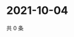 # 2021-10-04

共 0 条

<!-- BEGIN WEIBO -->
<!-- 最后更新时间 Mon Oct 04 2021 19:09:27 GMT+0800 (China Standard Time) -->

<!-- END WEIBO -->
